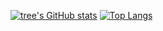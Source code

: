 [![tree's GitHub stats](https://github-readme-stats.vercel.app/api?username=xingbang&hide=contribs,prs&show_icons=true&theme=radical)](https://github.com/anuraghazra/github-readme-stats)
[![Top Langs](https://github-readme-stats.vercel.app/api/top-langs/?username=xingbang&layout=compact)](https://github.com/anuraghazra/github-readme-stats)

